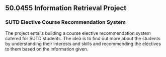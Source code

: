 ## 50.0455 Information Retrieval Project 
### SUTD Elective Course Recommendation System

The project entails building a course elective recommendation system catered for SUTD students. The idea is to find out more about the students by understanding their interests and skills and recommending the electives to them based on the information given.  